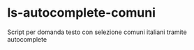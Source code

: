 # ls-autocomplete-comuni
Script per domanda testo con selezione comuni italiani tramite autocomplete
